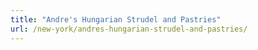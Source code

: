 ```yaml
---
title: "Andre's Hungarian Strudel and Pastries"
url: /new-york/andres-hungarian-strudel-and-pastries/
---
```

